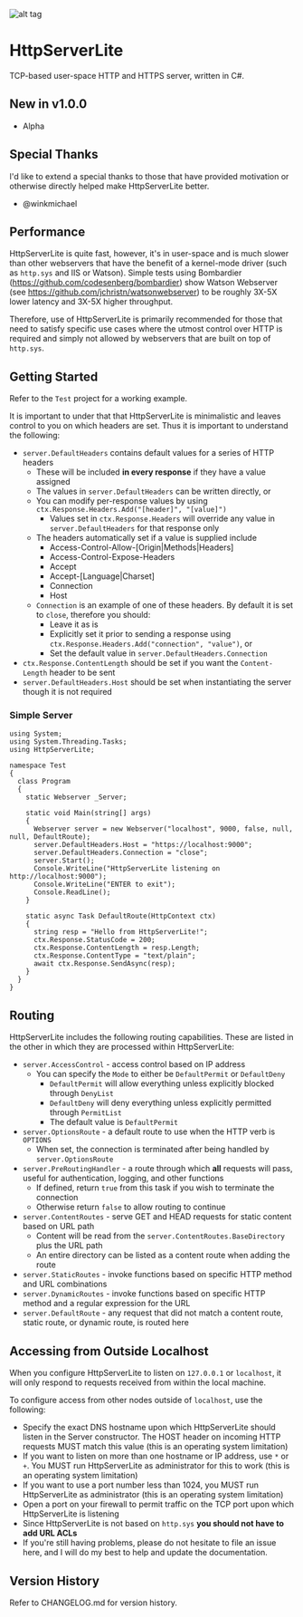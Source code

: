 ![alt tag](https://github.com/jchristn/httpserverlite/blob/master/assets/icon.ico)

# HttpServerLite

TCP-based user-space HTTP and HTTPS server, written in C#.

## New in v1.0.0

- Alpha

## Special Thanks

I'd like to extend a special thanks to those that have provided motivation or otherwise directly helped make HttpServerLite better.

- @winkmichael

## Performance

HttpServerLite is quite fast, however, it's in user-space and is much slower than other webservers that have the benefit of a kernel-mode driver (such as ```http.sys``` and IIS or Watson).  Simple tests using Bombardier (https://github.com/codesenberg/bombardier) show Watson Webserver (see https://github.com/jchristn/watsonwebserver) to be roughly 3X-5X lower latency and 3X-5X higher throughput.

Therefore, use of HttpServerLite is primarily recommended for those that need to satisfy specific use cases where the utmost control over HTTP is required and simply not allowed by webservers that are built on top of ```http.sys```.

## Getting Started

Refer to the ```Test``` project for a working example.

It is important to under that that HttpServerLite is minimalistic and leaves control to you on which headers are set.  Thus it is important to understand the following:

- ```server.DefaultHeaders``` contains default values for a series of HTTP headers
  - These will be included **in every response** if they have a value assigned
  - The values in ```server.DefaultHeaders``` can be written directly, or
  - You can modify per-response values by using ```ctx.Response.Headers.Add("[header]", "[value]")```
    - Values set in ```ctx.Response.Headers``` will override any value in ```server.DefaultHeaders``` for that response only
  - The headers automatically set if a value is supplied include
    - Access-Control-Allow-[Origin|Methods|Headers]
    - Access-Control-Expose-Headers
    - Accept
    - Accept-[Language|Charset]
    - Connection
    - Host
  - ```Connection``` is an example of one of these headers.  By default it is set to ```close```, therefore you should:
    - Leave it as is
    - Explicitly set it prior to sending a response using ```ctx.Response.Headers.Add("connection", "value")```, or
    - Set the default value in ```server.DefaultHeaders.Connection```
- ```ctx.Response.ContentLength``` should be set if you want the ```Content-Length``` header to be sent
- ```server.DefaultHeaders.Host``` should be set when instantiating the server though it is not required

### Simple Server
```
using System;
using System.Threading.Tasks;
using HttpServerLite;

namespace Test
{
  class Program
  {
    static Webserver _Server;

    static void Main(string[] args)
    {
      Webserver server = new Webserver("localhost", 9000, false, null, null, DefaultRoute); 
      server.DefaultHeaders.Host = "https://localhost:9000";
      server.DefaultHeaders.Connection = "close";
      server.Start();
      Console.WriteLine("HttpServerLite listening on http://localhost:9000");
      Console.WriteLine("ENTER to exit");
      Console.ReadLine();
    }
         
    static async Task DefaultRoute(HttpContext ctx)
    {
      string resp = "Hello from HttpServerLite!";
      ctx.Response.StatusCode = 200; 
      ctx.Response.ContentLength = resp.Length;
      ctx.Response.ContentType = "text/plain";
      await ctx.Response.SendAsync(resp);
    }
  }
} 
```

## Routing

HttpServerLite includes the following routing capabilities.  These are listed in the other in which they are processed within HttpServerLite:

- ```server.AccessControl``` - access control based on IP address
  - You can specify the ```Mode``` to either be ```DefaultPermit``` or ```DefaultDeny```
    - ```DefaultPermit``` will allow everything unless explicitly blocked through ```DenyList```
    - ```DefaultDeny``` will deny everything unless explicitly permitted through ```PermitList```
    - The default value is ```DefaultPermit```
- ```server.OptionsRoute``` - a default route to use when the HTTP verb is ```OPTIONS```
  - When set, the connection is terminated after being handled by ```server.OptionsRoute```
- ```server.PreRoutingHandler``` - a route through which **all** requests will pass, useful for authentication, logging, and other functions
  - If defined, return ```true``` from this task if you wish to terminate the connection
  - Otherwise return ```false``` to allow routing to continue
- ```server.ContentRoutes``` - serve GET and HEAD requests for static content based on URL path
  - Content will be read from the ```server.ContentRoutes.BaseDirectory``` plus the URL path
  - An entire directory can be listed as a content route when adding the route
- ```server.StaticRoutes``` - invoke functions based on specific HTTP method and URL combinations
- ```server.DynamicRoutes``` - invoke functions based on specific HTTP method and a regular expression for the URL
- ```server.DefaultRoute``` - any request that did not match a content route, static route, or dynamic route, is routed here

## Accessing from Outside Localhost

When you configure HttpServerLite to listen on ```127.0.0.1``` or ```localhost```, it will only respond to requests received from within the local machine.

To configure access from other nodes outside of ```localhost```, use the following:

- Specify the exact DNS hostname upon which HttpServerLite should listen in the Server constructor. The HOST header on incoming HTTP requests MUST match this value (this is an operating system limitation)
- If you want to listen on more than one hostname or IP address, use ```*``` or ```+```. You MUST run HttpServerLite as administrator for this to work (this is an operating system limitation)
- If you want to use a port number less than 1024, you MUST run HttpServerLite as administrator (this is an operating system limitation)
- Open a port on your firewall to permit traffic on the TCP port upon which HttpServerLite is listening
- Since HttpServerLite is not based on ```http.sys``` **you should not have to add URL ACLs** 
- If you're still having problems, please do not hesitate to file an issue here, and I will do my best to help and update the documentation.

## Version History

Refer to CHANGELOG.md for version history.

